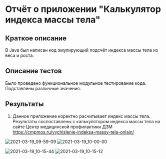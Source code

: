 
# Отчёт о  приложении "Калькулятор индекса массы тела"

## Краткое описание

В Java был написан код эмулирующий подсчёт индекса массы тела из веса и роста.


## Описание тестов

Было проведено функциональное модульное тестирование кода. 
Подставлены различные значения. 

## Результаты

1. Данное приложение коректно расчитывает индекс массы тела. Результаты соспоставлены с калькулятором индекса массы тела на сайте Центр медицинской профилактики ДЗМ https://cmpmos.ru/vychislenie-indeksa-massy-tela-onlajn/

![2021-03-19_09-59-09](https://user-images.githubusercontent.com/79049943/111744398-3deab600-889c-11eb-8d5c-1ab4e5a30a05.png)
![2021-03-19_10-00-00](https://user-images.githubusercontent.com/79049943/111744399-3f1be300-889c-11eb-9a88-0a8cc0e331c2.png)

![2021-03-19_10-15-44](https://user-images.githubusercontent.com/79049943/111744434-4d69ff00-889c-11eb-95cd-c026a2aa3d57.png)
![2021-03-19_10-15-12](https://user-images.githubusercontent.com/79049943/111744439-4f33c280-889c-11eb-9974-973947ddede3.png)
